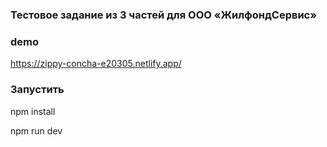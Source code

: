 ### Тестовое задание из 3 частей для ООО «ЖилфондСервис»

### demo

https://zippy-concha-e20305.netlify.app/

### Запустить

npm install

npm run dev
